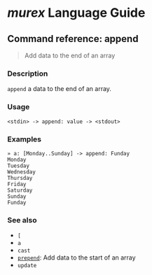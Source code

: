 # _murex_ Language Guide

## Command reference: append

> Add data to the end of an array

### Description

`append` a data to the end of an array.

### Usage

    <stdin> -> append: value -> <stdout>

### Examples

    » a: [Monday..Sunday] -> append: Funday
    Monday
    Tuesday
    Wednesday
    Thursday
    Friday
    Saturday
    Sunday
    Funday

### See also

* `[`
* `a`
* `cast`
* [`prepend`](prepend.md): Add data to the start of an array
* `update`
